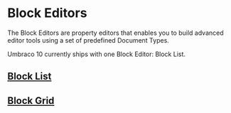 # Block Editors

The Block Editors are property editors that enables you to build advanced editor tools using a set of predefined Document Types.

Umbraco 10 currently ships with one Block Editor: Block List.

## [Block List](block-list-editor.md)

## [Block Grid](block-grid-editor.md)
